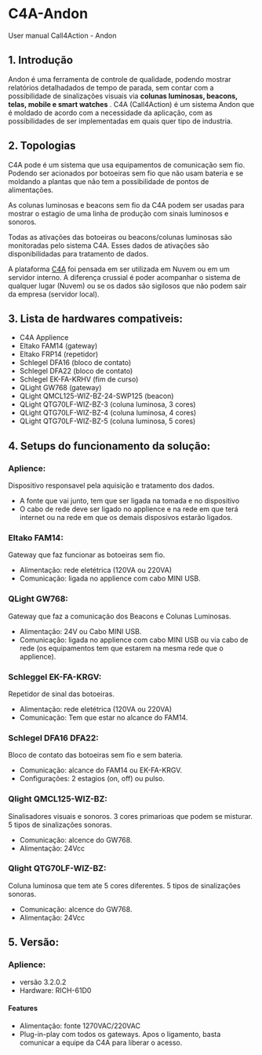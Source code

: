 # C4A-Andon
User manual Call4Action - Andon

## 1. Introdução

 Andon é uma ferramenta de controle de qualidade, podendo mostrar relatórios detalhadados de tempo de parada, sem contar com a possibilidade de sinalizações visuais via **colunas luminosas, beacons, telas, mobile e smart watches** . C4A (Call4Action) é um sistema Andon que é moldado de acordo com a necessidade da aplicação, com as possibilidades de ser implementadas em quais quer tipo de industria.
 
## 2. Topologias

C4A pode é um sistema que usa equipamentos de comunicação sem fio. Podendo ser acionados por botoeiras sem fio que não usam bateria e se moldando a plantas que não tem a possibilidade de pontos de alimentações.  

As colunas luminosas e beacons sem fio da C4A podem ser usadas para mostrar o estagio de uma linha de produção com sinais luminosos e sonoros. 

Todas as ativações das botoeiras ou beacons/colunas luminosas são monitoradas pelo sistema C4A. Esses dados de ativações são disponibilidadas para tratamento de dados.

A plataforma [C4A](https://c4a.com.br/) foi pensada em ser utilizada em Nuvem ou em um servidor interno. A diferença crussial é poder acompanhar o sistema de qualquer lugar (Nuvem) ou se os dados são sigilosos que não podem sair da empresa (servidor local).

## 3. Lista de hardwares compativeis:
- C4A Applience 
- Eltako FAM14 (gateway)
- Eltako FRP14 (repetidor)
- Schlegel DFA16 (bloco de contato)
- Schlegel DFA22 (bloco de contato)
- Schlegel EK-FA-KRHV (fim de curso)
- QLight GW768 (gateway)
- QLight QMCL125-WIZ-BZ-24-SWP125 (beacon)
- QLight QTG70LF-WIZ-BZ-3 (coluna luminosa, 3 cores)
- QLight QTG70LF-WIZ-BZ-4 (coluna luminosa, 4 cores)
- QLight QTG70LF-WIZ-BZ-5 (coluna luminosa, 5 cores)

## 4. Setups do funcionamento da solução:
### Aplience:
Dispositivo responsavel pela aquisição e tratamento dos dados.
- A fonte que vai junto, tem que ser ligada na tomada e no dispositivo
- O cabo de rede deve ser ligado no applience e na rede em que terá internet ou na rede em que os demais disposivos estarão ligados.

### Eltako FAM14:
Gateway que faz funcionar as botoeiras sem fio.
- Alimentação: rede eletétrica (120VA ou 220VA)
- Comunicação: ligada no applience com cabo MINI USB.

### QLight GW768:
Gateway que faz a comunicação dos Beacons e Colunas Luminosas.
- Alimentação: 24V ou Cabo MINI USB.
- Comunicação: ligada no applience com cabo MINI USB ou via cabo de rede (os equipamentos tem que estarem na mesma rede que o applience).

### Schleggel EK-FA-KRGV:
Repetidor de sinal das botoeiras.
- Alimentação: rede eletétrica (120VA ou 220VA)
- Comunicação: Tem que estar no alcance do FAM14.

### Schlegel DFA16 DFA22:
Bloco de contato das botoeiras sem fio e sem bateria.
- Comunicação: alcance do FAM14 ou EK-FA-KRGV.
- Configurações: 2 estagios (on, off) ou pulso.

### Qlight QMCL125-WIZ-BZ:
Sinalisadores visuais e sonoros. 3 cores primarioas que podem se misturar. 5 tipos de sinalizações sonoras.
- Comunicação: alcence do GW768.
- Alimentação: 24Vcc

### Qlight  QTG70LF-WIZ-BZ:
Coluna luminosa que tem ate 5 cores diferentes. 5 tipos de sinalizações sonoras.
- Comunicação: alcence do GW768.
- Alimentação: 24Vcc

## 5. Versão:
### Aplience:
- versão 3.2.0.2
- Hardware: RICH-61D0
#### Features
- Alimentação: fonte 1270VAC/220VAC
- Plug-in-play com todos os gateways. Apos o ligamento, basta comunicar a equipe da C4A para liberar o acesso. 
